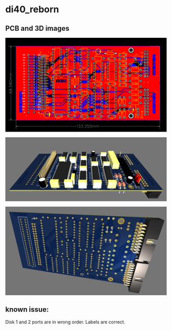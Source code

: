 # di40_reborn

## PCB and 3D images

![DI-40 reborn](pictures/PCB_2019-11%20Final%20Final_2022-02-09.png)

![3D view front](pictures/3d_view_front.png)

![3D view back](pictures/3d_view_back.png)

## known issue:
Disk 1 and 2 ports are in wrong order. Labels are correct.
